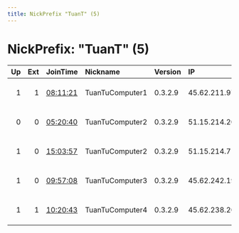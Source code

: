```yaml
---
title: NickPrefix "TuanT" (5)
---
```


# NickPrefix: "TuanT" (5)

|   Up |   Ext | JoinTime                                                                                            | Nickname        | Version   | IP            | AS            | CC   |   ORp |   Dirp | OS    | Contact                             |   eFamMembers |
|-----:|------:|:----------------------------------------------------------------------------------------------------|:----------------|:----------|:--------------|:--------------|:-----|------:|-------:|:------|:------------------------------------|--------------:|
|    1 |     1 | [08:11:21](https://metrics.torproject.org/rs.html#details/6A40AADA1B1D5F290FE012A80361E00756822FBD) | TuanTuComputer1 | 0.3.2.9   | 45.62.211.97  | KW Datacenter | ca   |  9001 |   9030 | Linux | TRUONG ANH TUAN - truonganhtuan1993 |             1 |
|    0 |     0 | [05:20:40](https://metrics.torproject.org/rs.html#details/B450268642BA05C552F303B89788BBF5A67935BF) | TuanTuComputer2 | 0.3.2.9   | 51.15.214.208 | Online S.a.s. | fr   |  9001 |   9030 | Linux | TRUONG ANH TUAN - truonganhtuan1993 |             1 |
|    1 |     0 | [15:03:57](https://metrics.torproject.org/rs.html#details/933C46D240363912885CA46AACF06A301112177F) | TuanTuComputer2 | 0.3.2.9   | 51.15.214.7   | Online S.a.s. | fr   |  9001 |   9030 | Linux | TRUONG ANH TUAN - truonganhtuan1993 |             1 |
|    1 |     0 | [09:57:08](https://metrics.torproject.org/rs.html#details/879D44658F44805A7A3CB9BA1BFD2E02C42E9601) | TuanTuComputer3 | 0.3.2.9   | 45.62.242.192 | KW Datacenter | ca   |  9001 |   9030 | Linux | TRUONG ANH TUAN - truonganhtuan1993 |             1 |
|    1 |     1 | [10:20:43](https://metrics.torproject.org/rs.html#details/0D3CDE7A1A737097DA55C73D9DB6F37A567F8BA1) | TuanTuComputer4 | 0.3.2.9   | 45.62.238.204 | KW Datacenter | ca   |  9001 |   9030 | Linux | TRUONG ANH TUAN - truonganhtuan1993 |             1 |
